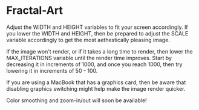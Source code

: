 # Fractal-Art

Adjust the WIDTH and HEIGHT variables to fit your screen accordingly. If you lower the WIDTH and HEIGHT, 
then be prepared to adjust the SCALE variable accordingly to get the most aethestically pleasing image.

If the image won't render, or if it takes a long time to render, then lower the MAX_ITERATIONS variable
until the render time improves. Start by decreasing it in increments of 1000, and once you reach 1000, then 
try lowering it in increments of 50 - 100.

If you are using a MacBook that has a graphics card, then be aware that disabling graphics switching might 
help make the image render quicker.

Color smoothing and zoom-in/out will soon be available!


